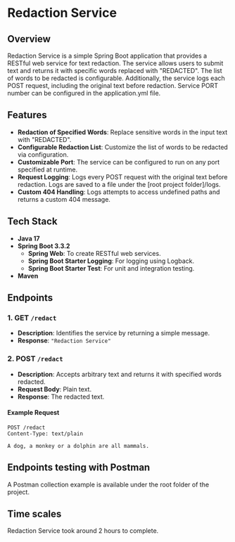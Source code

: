 # Redaction Service

## Overview

Redaction Service is a simple Spring Boot application that provides a RESTful web service for text redaction. The service allows users to submit text and returns it with specific words replaced with "REDACTED". The list of words to be redacted is configurable. Additionally, the service logs each POST request, including the original text before redaction. Service PORT number can be configured in the application.yml file.

## Features

- **Redaction of Specified Words**: Replace sensitive words in the input text with "REDACTED".
- **Configurable Redaction List**: Customize the list of words to be redacted via configuration.
- **Customizable Port**: The service can be configured to run on any port specified at runtime.
- **Request Logging**: Logs every POST request with the original text before redaction. Logs are saved to a file under the [root project folder]/logs.
- **Custom 404 Handling**: Logs attempts to access undefined paths and returns a custom 404 message.

## Tech Stack

- **Java 17**
- **Spring Boot 3.3.2**
    - **Spring Web**: To create RESTful web services.
    - **Spring Boot Starter Logging**: For logging using Logback.
    - **Spring Boot Starter Test**: For unit and integration testing. 
- **Maven**

## Endpoints

### 1. GET `/redact`
- **Description**: Identifies the service by returning a simple message.
- **Response**: `"Redaction Service"`

### 2. POST `/redact`
- **Description**: Accepts arbitrary text and returns it with specified words redacted.
- **Request Body**: Plain text.
- **Response**: The redacted text.

#### Example Request
```plaintext
POST /redact
Content-Type: text/plain

A dog, a monkey or a dolphin are all mammals.
```

## Endpoints testing with Postman
A Postman collection example is available under the root folder of the project. 

## Time scales
Redaction Service took around 2 hours to complete.